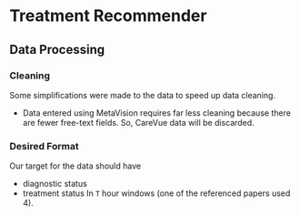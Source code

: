 # Treatment Recommender

## Data Processing

### Cleaning

Some simplifications were made to the data to speed up data cleaning.
- Data entered using MetaVision requires far less cleaning because there are fewer free-text fields.
  So, CareVue data will be discarded.
 
 ### Desired Format
 Our target for the data should have 
 - diagnostic status
 - treatment status
 In `T` hour windows (one of the referenced papers used 4).
 
 